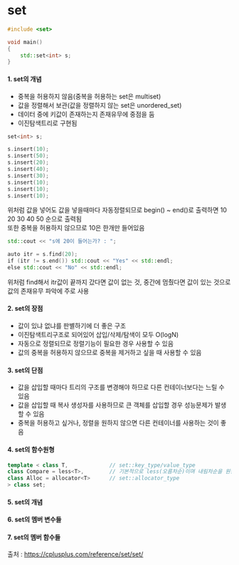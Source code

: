 # set

```C++
#include <set>

void main()
{
    std::set<int> s;
}
```

#### 1. set의 개념
- 중복을 허용하지 않음(중복을 허용하는 set은 multiset)
- 값을 정렬해서 보관(값을 정렬하지 않는 set은 unordered_set)
- 데이터 중에 키값이 존재하는지 존재유무에 중점을 둠
- 이진탐색트리로 구현됨

```C++
set<int> s;

s.insert(10);
s.insert(50);
s.insert(20);
s.insert(40);
s.insert(30);
s.insert(10);
s.insert(10);
s.insert(10);
```
위처럼 값을 넣어도 값을 넣을때마다 자동정렬되므로 begin() ~ end()로 출력하면 10 20 30 40 50 순으로 출력됨  
또한 중복을 허용하지 않으므로 10은 한개만 들어있음  

```C++
std::cout << "s에 20이 들어는가? : ";  

auto itr = s.find(20);  
if (itr != s.end()) std::cout << "Yes" << std::endl;  
else std::cout << "No" << std::endl;  
```
위처럼 find해서 itr값이 끝까지 갔다면 값이 없는 것, 중간에 멈췄다면 값이 있는 것으로 값의 존재유무 파악에 주로 사용  
  
#### 2. set의 장점
- 값이 있냐 없냐를 판별하기에 더 좋은 구조
- 이진탐색트리구조로 되어있어 삽입/삭제/탐색이 모두 O(logN)
- 자동으로 정렬되므로 정렬기능이 필요한 경우 사용할 수 있음
- 값의 중복을 허용하지 않으므로 중복을 제거하고 싶을 때 사용할 수 있음

#### 3. set의 단점
- 값을 삽입할 때마다 트리의 구조를 변경해야 하므로 다른 컨테이너보다는 느릴 수 있음
- 값을 삽입할 때 복사 생성자를 사용하므로 큰 객체를 삽입할 경우 성능문제가 발생할 수 있음
- 중복을 허용하고 싶거나, 정렬을 원하지 않으면 다른 컨테이너를 사용하는 것이 좋음

#### 4. set의 함수원형
```C++
template < class T,             // set::key_type/value_type           
class Compare = less<T>,        // 기본적으로 less(오름차순)이며 내림차순을 원한다면 greater옵션을 사용
class Alloc = allocator<T>      // set::allocator_type           
> class set;
```
#### 5. set의 개념

#### 6. set의 멤버 변수들
#### 7. set의 멤버 함수들


출처 : https://cplusplus.com/reference/set/set/